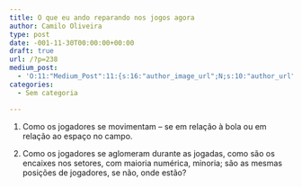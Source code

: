 ```yaml
---
title: O que eu ando reparando nos jogos agora
author: Camilo Oliveira
type: post
date: -001-11-30T00:00:00+00:00
draft: true
url: /?p=238
medium_post:
  - 'O:11:"Medium_Post":11:{s:16:"author_image_url";N;s:10:"author_url";N;s:11:"byline_name";N;s:12:"byline_email";N;s:10:"cross_link";N;s:2:"id";N;s:21:"follower_notification";N;s:7:"license";N;s:14:"publication_id";N;s:6:"status";N;s:3:"url";N;}'
categories:
  - Sem categoria

---
```

1) Como os jogadores se movimentam &#8211; se em relação à bola ou em relação ao espaço no campo.

2) Como os jogadores se aglomeram durante as jogadas, como são os encaixes nos setores, com maioria numérica, minoria; são as mesmas posições de jogadores, se não, onde estão?